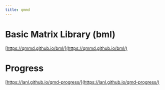 ```yaml
---
title: qmmd
---
```


# Basic Matrix Library (bml)

[https://qmmd.github.io/bml/](https://qmmd.github.io/bml/)

# Progress

[https://lanl.github.io/qmd-progress/](https://lanl.github.io/qmd-progress/)
